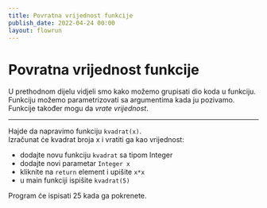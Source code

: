 ```yaml
---
title: Povratna vrijednost funkcije
publish_date: 2022-04-24 00:00
layout: flowrun
---
```



# Povratna vrijednost funkcije


U prethodnom dijelu vidjeli smo kako možemo grupisati dio koda u funkciju.  
Funkciju možemo parametrizovati sa argumentima kada ju pozivamo.  
Funkcije također mogu da *vrate vrijednost*.  

---
Hajde da napravimo funkciju `kvadrat(x)`.  
Izračunat će kvadrat broja x i vratiti ga kao vrijednost:
- dodajte novu funkciju `kvadrat` sa tipom Integer
- dodajte novi parametar `Integer x`
- kliknite na `return` element i upišite `x*x`
- u main funkciji ispišite `kvadrat(5)`

Program će ispisati 25 kada ga pokrenete.


<div>
    <div class="flowrun-instance flowrun--editable flowrun-layout-d-o"></div>
</div>

